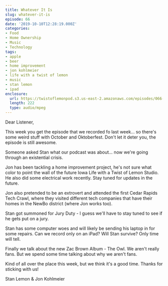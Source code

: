 ```yaml
---
title: Whatever It Is
slug: whatever-it-is
episode: 66
date: '2019-10-10T12:28:19.000Z'
categories:
- Food
- Home Ownership
- Music
- Technology
tags:
- apple
- beer
- home improvement
- jon kohlmeier
- life with a twist of lemon
- music
- stan lemon
- ipad
enclosure:
  url: https://twistoflemonpod.s3.us-east-2.amazonaws.com/episodes/066-lwatol-20191010.mp3
  length: 222
  type: audio/mpeg
---
```


Dear Listener,

This week you get the episode that we recorded fo last week… so there's some weird stuff with October and Oktoberfest. Don't let it deter you, the episode is still awesome.

Someone asked Stan what our podcast was about… now we're going through an existential crisis.

Jon has been tackling a home improvement project, he's not sure what color to point the wall of the future Iowa Life with a Twist of Lemon Studio. He also did some electrical work recently. Stay tuned for updates in the future.

Jon also pretended to be an extrovert and attended the first Cedar Rapids Tech Crawl, where they visited different tech companies that have their homes in the NewBo district (where Jon works too).

Stan got summoned for Jury Duty - I guess we'll have to stay tuned to see if he gets put on a jury.

Stan has some computer woes and will likely be sending his laptop in for some repairs. Can we record only on an iPad? Will Stan survive? Only time will tell.

Finally we talk about the new Zac Brown Album - The Owl. We aren't really fans. But we spend some time talking about why we aren't fans.

Kind of all over the place this week, but we think it's a good time. Thanks for sticking with us!

Stan Lemon & Jon Kohlmeier

